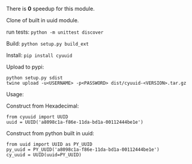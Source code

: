 There is __0__ speedup for this module.

Clone of built in uuid module.

run tests:
`python -m unittest discover`

Build:
`python setup.py build_ext`

Install:
`pip install cyuuid`

Upload to pypi:
```
python setup.py sdist
twine upload -u<USERNAME> -p<PASSWORD> dist/cyuuid-<VERSION>.tar.gz
```


Usage:

Construct from Hexadecimal:
```
from cyuuid import UUID
uuid = UUID('a8098c1a-f86e-11da-bd1a-00112444be1e')
```

Construct from python built in uuid:
```
from uuid import UUID as PY_UUID
py_uuid = PY_UUID('a8098c1a-f86e-11da-bd1a-00112444be1e')
cy_uuid = UUID(uuid=PY_UUID)
```
